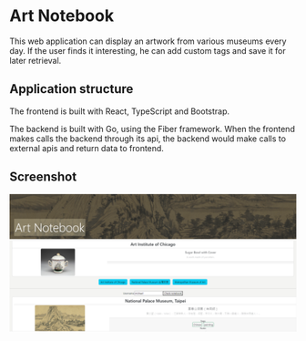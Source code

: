 # Art Notebook

This web application can display an artwork from various museums every day. If the user finds it interesting, he can add custom tags and save it for later retrieval.  

## Application structure

The frontend is built with React, TypeScript and Bootstrap.

The backend is built with Go, using the Fiber framework.  When the frontend makes calls the backend through its api, the backend would make calls to external apis and return data to frontend.

## Screenshot

![Screenshot](./resources/screenshot-frontpage.png)